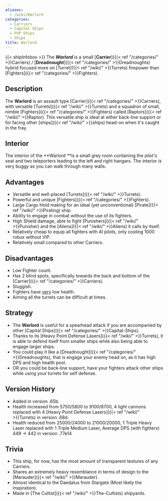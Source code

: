 ```yaml
---
aliases:
  - /wiki/Warlord
categories:
  - Carriers
  - Capital Ships
  - PVP Ships
  - Ships
title: Warlord
---
```


{{< shipInfobox >}} The **_Warlord_** is a small [**Carrier**]({{< ref "/categories/" >}}Carriers) / [**Dreadnought**]({{< ref "/categories/" >}}Dreadnoughts) hybrid focused more on [Turret]({{< ref "/wiki/" >}}Turrets) firepower than [Fighters]({{< ref "/categories/" >}}Fighters).

## Description

The **Warlord** is an assault type [Carrier]({{< ref "/categories/" >}}Carriers), with versatile [Turrets]({{< ref "/wiki/" >}}Turrets) and a squadron of small, nimble [Fighters]({{< ref "/categories/" >}}Fighters) called [Raptors]({{< ref "/wiki/" >}}Raptor). This versatile ship is ideal at either back-line support or for facing other [ships]({{< ref "/wiki/" >}}ships) head-on when it's caught in the fray.

## Interior

The interior of the **Warlord **is a small grey room containing the pilot's seat and two teleporters leading to the left and right hangars. The interior is very buggy as you can walk through many walls.

## Advantages

- Versatile and well-placed [Turrets]({{< ref "/wiki/" >}}Turrets).
- Powerful and unique [Fighters]({{< ref "/categories/" >}}Fighters).
- Large Cargo Hold making for an ideal (yet unconventional) [Pirate]({{< ref "/wiki/" >}}Pirating) ship.
- Ability to engage in combat without the use of its fighters.
- High Shield damage, able to fight [Punishers]({{< ref "/wiki/" >}}Punisher) and the [Aliens]({{< ref "/wiki/" >}}Aliens) it calls by itself.
- Relatively cheap to equip all fighters with AI pilots, only costing 1000 robux without VIP.
- Relatively small compared to other Carriers.

## Disadvantages

- Low Fighter count.
- Has 2 blind spots, specifically towards the back and bottom of the [Carrier]({{< ref "/categories/" >}}Carriers).
- Sluggish.
- Fighters have <u>very</u> low health.
- Aiming all the turrets can be difficult at times.

## Strategy

- The **Warlord** is useful for a spearhead attack if you are accompanied by other [Capital Ships]({{< ref "/categories/" >}}Capital-Ships).
- Thanks to its [Heavy Point Defense Lasers]({{< ref "/wiki/" >}}Turrets), it is able to defend itself from smaller ships while also being able to engage larger ships. 
- You could play it like a [Dreadnought]({{< ref "/categories/" >}}Dreadnoughts), that is engage your enemy head on, as it has high DPS and high health pool.
- OR you could be back-line support, have your fighters attack other ships while using your turrets for self defense.

## Version History

- Added in version .65b.
- Health increased from 5750/5800 to 9100/8700, 4 light cannons replaced with 4 [Heavy Point Defense Lasers]({{< ref "/wiki/" >}}Turrets) in version .68d.
- Health reduced from 25000/24000 to 21000/20000, 1 Triple Heavy Laser replaced with 1 Triple Medium Laser, Average DPS (with fighters) 449 -> 442 in version .77e14

## Trivia

- This ship, for now, has the most amount of transparent textures of any Carriers.
- Shares an extremely heavy resemblance in terms of design to the [Marauder]({{< ref "/wiki/" >}}Marauder).
- Almost identical to the Daedalus from Stargate (Most likely the inspiration).
- Made in [The Cultist]({{< ref "/wiki/" >}}The-Cultists) shipyards.
